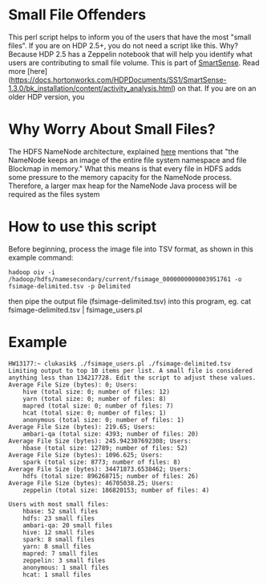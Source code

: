 # Small File Offenders
This perl script helps to inform you of the users that have the most "small files". 
If you are on HDP 2.5+, you do not need a script like this. Why? 
Because HDP 2.5 has a Zeppelin notebook that will help you identify 
what users are contributing to small file volume. This is part of [SmartSense](https://docs.hortonworks.com/HDPDocuments/SS1/SmartSense-1.4.0/index.html).
 Read more 
[here] (https://docs.hortonworks.com/HDPDocuments/SS1/SmartSense-1.3.0/bk_installation/content/activity_analysis.html) on that. 
If you are on an older HDP version, you 

# Why Worry About Small Files?
The HDFS NameNode architecture, explained [here](https://hadoop.apache.org/docs/r1.2.1/hdfs_design.html) mentions that 
"the NameNode keeps an image of the entire file system namespace and file Blockmap in memory." What this means is that 
every file in HDFS adds some pressure to the memory capacity for the NameNode process. Therefore, a larger max heap for 
the NameNode Java process will be required as the files system

# How to use this script
Before beginning, process the image file into TSV format, as shown in this example command:
```
hadoop oiv -i /hadoop/hdfs/namesecondary/current/fsimage_0000000000003951761 -o fsimage-delimited.tsv -p Delimited
```
then pipe the output file (fsimage-delimited.tsv) into this program, eg. cat fsimage-delimited.tsv | fsimage_users.pl

# Example
```
HW13177:~ clukasik$ ./fsimage_users.pl ./fsimage-delimited.tsv
Limiting output to top 10 items per list. A small file is considered anything less than 134217728. Edit the script to adjust these values.
Average File Size (bytes): 0; Users:
	hive (total size: 0; number of files: 12)
	yarn (total size: 0; number of files: 8)
	mapred (total size: 0; number of files: 7)
	hcat (total size: 0; number of files: 1)
	anonymous (total size: 0; number of files: 1)
Average File Size (bytes): 219.65; Users:
	ambari-qa (total size: 4393; number of files: 20)
Average File Size (bytes): 245.942307692308; Users:
	hbase (total size: 12789; number of files: 52)
Average File Size (bytes): 1096.625; Users:
	spark (total size: 8773; number of files: 8)
Average File Size (bytes): 34471873.6538462; Users:
	hdfs (total size: 896268715; number of files: 26)
Average File Size (bytes): 46705038.25; Users:
	zeppelin (total size: 186820153; number of files: 4)

Users with most small files:
	hbase: 52 small files
	hdfs: 23 small files
	ambari-qa: 20 small files
	hive: 12 small files
	spark: 8 small files
	yarn: 8 small files
	mapred: 7 small files
	zeppelin: 3 small files
	anonymous: 1 small files
	hcat: 1 small files
```
